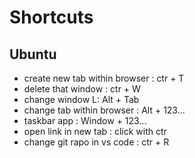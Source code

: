 # Shortcuts

## Ubuntu

- create new tab within browser : ctr + T
- delete that window : ctr + W
- change window L: Alt + Tab
- change tab within browser : Alt + 123...
- taskbar app : Window + 123...
- open link in new tab : click with ctr
- change git rapo in vs code : ctr + R